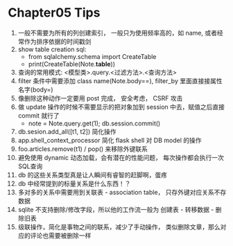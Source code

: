 # Chapter05 Tips

1. 一般不需要为所有的列创建索引， 一般只为使用频率高的，如 name, 或者经常作为排序依据的时间戳剑
1. show table creation sql:
    + from sqlalchemy.schema import CreateTable
    + print(CreateTable(Note.__table__))
1. 查询的常用模式: <模型类>.query.<过滤方法>.<查询方法>
1. filter 条件中需要添加 class name(Note.body==), filter_by 里面直接接属性名字(body=)
1. 像删除这种动作一定要用 post 完成， 安全考虑， CSRF 攻击
1. 做 update 操作的时候不需要显示的把对象加到 session 中去，赋值之后直接commit 就行了
    + note = Note.query.get(1); db.session.commit()
1. db.sesion.add_all([t1, t2]) 简化操作
1. app.shell_context_processor 简化 flask shell 对 DB model 的操作
1. foo.articles.remove(t1) / pop() 来移除外键联系
1. 避免使用 dynamic 动态加载，会有潜在的性能问题， 每次操作都会执行一次SQL查询
1. db 的这些关系类型真是让人瞬间有睿智的赶脚啊，蛋疼
1. db 中经常提到的标量关系是什么东西！？
1. 多对多的关系中需要用到关联表 - association table， 只存外键对应关系不存数据
1. sqlite 不支持删除/修改字段，所以他的工作流一般为 创建表 - 转移数据 - 删除旧表
1. 级联操作，简化是事物之间的联系，减少了手动操作， 类似删除文章，那么对应的评论也需要被删除一样